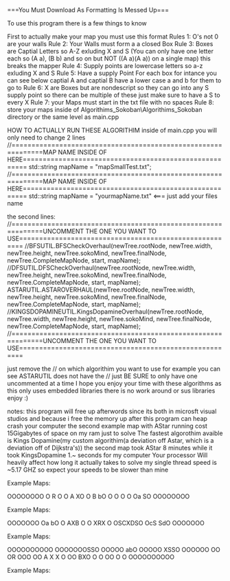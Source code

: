 ===You Must Download As Formatting Is Messed Up===

To use this program there is a few things to know

First to actually make your map you must use this format 
Rules 1: O's not 0 are your walls
Rule 2: Your Walls must form a a closed Box
Rule 3: Boxes are Captial Letters so A-Z exluding X and S (You can only have one letter each so (A a), (B b) and so on but NOT ((A a)(A a)) on a single map) this breaks the mapper
Rule 4: Supply points are lowercase letters so a-z exluding X and S
Rule 5: Have a supply Point For each box for intance you can see below captial A and captial B have a lower case a and b for them to go to
Rule 6: X are Boxes but are nondescript so they can go into any S supply point so there can be multiple of these just make sure to have a S to every X
Rule 7: your Maps must start in the txt file with no spaces
Rule 8: store your maps inside of Algorithims_Sokoban\Algorithims_Sokoban directory or the same level as main.cpp 

HOW TO ACTUALLY RUN THESE ALGORITHIM
inside of main.cpp you will only need to change 2 lines
	//==============================================================MAP NAME INSIDE OF HERE=======================================================
	std::string mapName = "mapSmallTest.txt";
	//==============================================================MAP NAME INSIDE OF HERE=======================================================
 std::string mapName = "yourmapName.txt" <=== just add your files name
 
 the second lines:
 	//==============================================================UNCOMMENT THE ONE YOU WANT TO USE=======================================================
	//BFSUTIL.BFSCheckOverhaul(newTree.rootNode, newTree.width, newTree.height, newTree.sokoMind, newTree.finalNode, newTree.CompleteMapNode, start, mapName);
	//DFSUTIL.DFSCheckOverhaul(newTree.rootNode, newTree.width, newTree.height, newTree.sokoMind, newTree.finalNode, newTree.CompleteMapNode, start, mapName);
	ASTARUTIL.ASTAROVERHAUL(newTree.rootNode, newTree.width, newTree.height, newTree.sokoMind, newTree.finalNode, newTree.CompleteMapNode, start, mapName);
	//KINGSDOPAMINEUTIL.KingsDopamineOverhaul(newTree.rootNode, newTree.width, newTree.height, newTree.sokoMind, newTree.finalNode, newTree.CompleteMapNode, start, mapName);
	//==============================================================UNCOMMENT THE ONE YOU WANT TO USE=======================================================
 
just remove the // on which algorithim you want to use for example you can see ASTARUTIL does not have the // just BE SURE to only have one uncommented at a time
I hope you enjoy your time with these algorithms as this only uses embedded libraries there is no work around or sus libraries enjoy :)

notes:
this program will free up afterwords since its both in microsft visual studios and because i free the memory up after
this program can heap crash your computer the second example map with AStar running cost 15Gigabytes of space on my ram just to solve
The fastest algorothim avaible is Kings Dopamine(my custom algorithim(a deviation off Astar, which is a deviation off of Dijkstra's)) the second map took AStar 8 minutes while it took KingsDopamine 1.~ seconds for my computer
Your processor Will heavily affect how long it actually takes to solve my single thread speed is ~5.17 GHZ so expect your speeds to be slower than mine

Example Maps:

OOOOOOOO
O  R   O
O  A  XO
O  B  bO
O      O
O      O
Oa    SO
OOOOOOOO

Example Maps:

OOOOOOO
Oa   bO
O AXB O
O XRX O
OSCXDSO
OcS SdO
OOOOOOO

Example Maps:

OOOOOOOOOO
OOOOOOOSSO
OOOOO  abO
OOOOO XSSO
OOOOOO  OO
OR     OOO
OO A X X O
OO BXO O O
OO   O   O
OOOOOOOOOO

Example Maps:

